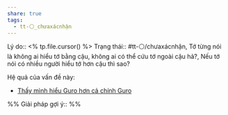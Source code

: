 ```yaml
---
share: true
tags:
  - tt-⚪_chưaxácnhận
---
```


Lý do:: <% tp.file.cursor() %>
Trạng thái:: #tt-⚪/chưaxácnhận, Tớ từng nói là không ai hiểu tớ bằng cậu, không ai có thể cứu tớ ngoài cậu hả?, Nếu tớ nói có nhiều người hiểu tớ hơn cậu thì sao?

Hệ quả của vấn đề này:
- [Thấy mình hiểu Guro hơn cả chính Guro](../../../../1%20Th%C3%B4ng%20tin%20th%C3%A2n%20ch%E1%BB%A7/Quan%20%C4%91i%E1%BB%83m,%20th%C3%A1i%20%C4%91%E1%BB%99,%20nguy%C3%AAn%20t%E1%BA%AFc%20s%E1%BB%91ng,%20%C4%91i%E1%BB%81u%20m%C3%ACnh%20th%E1%BA%A5y%20ho%E1%BA%B7c%20c%E1%BA%A3m%20nh%E1%BA%ADn/Y%C3%AAu,%20t%E1%BB%B1%20do/Th%E1%BA%A5y%20m%C3%ACnh%20hi%E1%BB%83u%20Guro%20h%C6%A1n%20c%E1%BA%A3%20ch%C3%ADnh%20Guro.md)


%%
Giải pháp gợi ý:: 
%%


